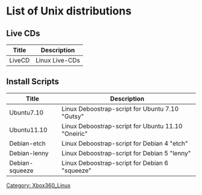 # List of Unix distributions

## Live CDs

| Title  | Description         |
| -------| ------------------- |
| LiveCD | Linux Live-CDs      |

## Install Scripts

| Title          | Description                                        |
| ---------------| -------------------------------------------------- |
| Ubuntu7.10     | Linux Deboostrap-script for Ubuntu 7.10 "Gutsy"    |
| Ubuntu11.10    | Linux Deboostrap-script for Ubuntu 11.10 "Oneiric" |
| Debian-etch    | Linux Deboostrap-script for Debian 4 "etch"        |
| Debian-lenny   | Linux Deboostrap-script for Debian 5 "lenny"       |
| Debian-squeeze | Linux Deboostrap-script for Debian 6 "squeeze"     |

[Category: Xbox360_Linux](../Category_Xbox360_Linux)
